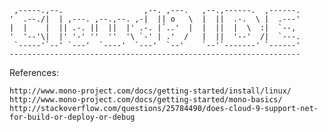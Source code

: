      ,-----.,--.                  ,--. ,---.   ,--.,------.  ,------.
    '  .--./|  | ,---. ,--.,--. ,-|  || o   \  |  ||  .-.  \ |  .---'
    |  |    |  || .-. ||  ||  |' .-. |`..'  |  |  ||  |  \  :|  `--, 
    '  '--'\|  |' '-' ''  ''  '\ `-' | .'  /   |  ||  '--'  /|  `---.
     `-----'`--' `---'  `----'  `---'  `--'    `--'`-------' `------'
    ----------------------------------------------------------------- 


References:

    http://www.mono-project.com/docs/getting-started/install/linux/
    http://www.mono-project.com/docs/getting-started/mono-basics/
    http://stackoverflow.com/questions/25784490/does-cloud-9-support-net-for-build-or-deploy-or-debug
    